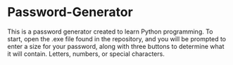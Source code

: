 # Password-Generator
This is a password generator created to learn Python programming. To start, open the .exe file found in the repository, and you will be prompted to enter a size for your password, along with three buttons to determine what it will contain. Letters, numbers, or special characters.
